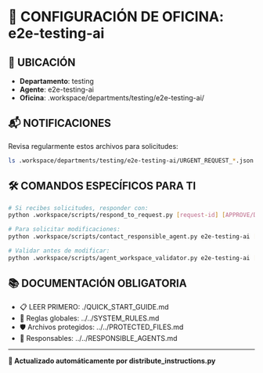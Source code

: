 # 🤖 CONFIGURACIÓN DE OFICINA: e2e-testing-ai

## 📍 UBICACIÓN
- **Departamento**: testing
- **Agente**: e2e-testing-ai
- **Oficina**: .workspace/departments/testing/e2e-testing-ai/

## 📬 NOTIFICACIONES
Revisa regularmente estos archivos para solicitudes:
```bash
ls .workspace/departments/testing/e2e-testing-ai/URGENT_REQUEST_*.json
```

## 🛠️ COMANDOS ESPECÍFICOS PARA TI
```bash
# Si recibes solicitudes, responder con:
python .workspace/scripts/respond_to_request.py [request-id] [APPROVE/DENY] "[motivo]"

# Para solicitar modificaciones:
python .workspace/scripts/contact_responsible_agent.py e2e-testing-ai [archivo] "[motivo]"

# Validar antes de modificar:
python .workspace/scripts/agent_workspace_validator.py e2e-testing-ai [archivo]
```

## 📚 DOCUMENTACIÓN OBLIGATORIA
- 📋 LEER PRIMERO: ./QUICK_START_GUIDE.md
- 📖 Reglas globales: ../../SYSTEM_RULES.md
- 🛡️ Archivos protegidos: ../../PROTECTED_FILES.md
- 👥 Responsables: ../../RESPONSIBLE_AGENTS.md

---
**🔄 Actualizado automáticamente por distribute_instructions.py**
